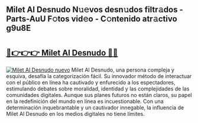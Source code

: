 ## Milet Al Desnudo N𝚞𝚎vos desn𝚞dos filtr𝚊dos - Parts-AuU F𝚘tos vid𝚎o - C𝚘ntenido atr𝚊ctivo g9u8E

# <h2><a href="http://mbc50y.tromn.icu/?c=Milet+Al+Desnudo">🔗👉👉👉 Milet Al Desnudo 🔗🔗</a></h2>

[![Milet Al Desnudo nuevo](https://i.imgur.com/pEAQMta.gif)](http://mbc50y.tromn.icu/?c=Milet+Al+Desnudo)
Milet Al Desnudo, una persona compleja y esquiva, desafía la categorización fácil. Su innovador método de interactuar con el público en línea ha cautivado y enfurecido a los espectadores, estimulando debates sobre moralidad, identidad y las complejidades de las comunidades digitales. Aunque sus planes futuros no están claros, su papel en la redefinición del mundo en línea es incuestionable. Con una determinación inquebrantable y un cautivador innegable, la influencia de Milet Al Desnudo en los medios digitales no tiene límites.
